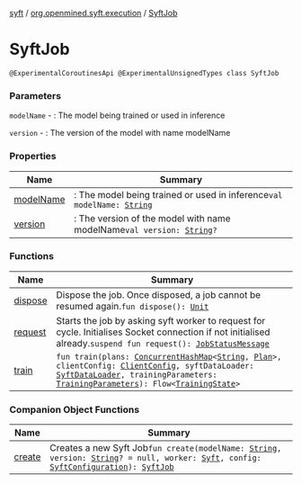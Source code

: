 [syft](../../index.md) / [org.openmined.syft.execution](../index.md) / [SyftJob](./index.md)

# SyftJob

`@ExperimentalCoroutinesApi @ExperimentalUnsignedTypes class SyftJob`

### Parameters

`modelName` - : The model being trained or used in inference

`version` - : The version of the model with name modelName

### Properties

| Name | Summary |
|---|---|
| [modelName](model-name.md) | : The model being trained or used in inference`val modelName: `[`String`](https://kotlinlang.org/api/latest/jvm/stdlib/kotlin/-string/index.html) |
| [version](version.md) | : The version of the model with name modelName`val version: `[`String`](https://kotlinlang.org/api/latest/jvm/stdlib/kotlin/-string/index.html)`?` |

### Functions

| Name | Summary |
|---|---|
| [dispose](dispose.md) | Dispose the job. Once disposed, a job cannot be resumed again.`fun dispose(): `[`Unit`](https://kotlinlang.org/api/latest/jvm/stdlib/kotlin/-unit/index.html) |
| [request](request.md) | Starts the job by asking syft worker to request for cycle. Initialises Socket connection if not initialised already.`suspend fun request(): `[`JobStatusMessage`](../-job-status-message/index.md) |
| [train](train.md) | `fun train(plans: `[`ConcurrentHashMap`](https://docs.oracle.com/javase/6/docs/api/java/util/concurrent/ConcurrentHashMap.html)`<`[`String`](https://kotlinlang.org/api/latest/jvm/stdlib/kotlin/-string/index.html)`, `[`Plan`](../-plan/index.md)`>, clientConfig: `[`ClientConfig`](../../org.openmined.syft.networking.datamodels/-client-config/index.md)`, syftDataLoader: `[`SyftDataLoader`](../../org.openmined.syft.domain/-syft-data-loader/index.md)`, trainingParameters: `[`TrainingParameters`](../../org.openmined.syft.domain/-training-parameters/index.md)`): Flow<`[`TrainingState`](../-training-state/index.md)`>` |

### Companion Object Functions

| Name | Summary |
|---|---|
| [create](create.md) | Creates a new Syft Job`fun create(modelName: `[`String`](https://kotlinlang.org/api/latest/jvm/stdlib/kotlin/-string/index.html)`, version: `[`String`](https://kotlinlang.org/api/latest/jvm/stdlib/kotlin/-string/index.html)`? = null, worker: `[`Syft`](../../org.openmined.syft/-syft/index.md)`, config: `[`SyftConfiguration`](../../org.openmined.syft.domain/-syft-configuration/index.md)`): `[`SyftJob`](./index.md) |
